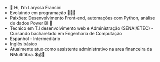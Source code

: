 - 👋 Hi, I’m Laryssa Francini
- Evoluindo em programação 🙏​​👩‍💻​
- Paixões: Desenvolvimento Front-end, automações com Python, análise de dados Power BI 💖
- Tecnico em T.I desenvolvimento web e Administração (SENAI/ETEC) 
-Cursando bacharelado em Engenharia de Computação ​
- Espanhol - Intermediário
- Inglês básico 
- Atualmente atuo como assistente administrativo na area financeira da NMultifibra. ​​💲​💰​💸​



